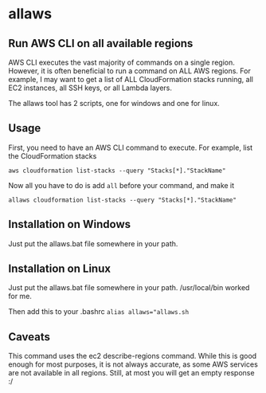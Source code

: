 # allaws
## Run AWS CLI on all available regions
AWS CLI executes the vast majority of commands on a single region. However, it is often beneficial to run a command on ALL AWS regions. 
For example, I may want to get a list of ALL CloudFormation stacks running, all EC2 instances, all SSH keys, or all Lambda layers. 

The allaws tool has 2 scripts, one for windows and one for linux. 
## Usage
First, you need to have an AWS CLI command to execute. For example, list the CloudFormation stacks

`aws cloudformation list-stacks --query "Stacks[*]."StackName"`

Now all you have to do is add `all` before your command, and make it 

`allaws cloudformation list-stacks --query "Stacks[*]."StackName"`

## Installation on Windows
Just put the allaws.bat file somewhere in your path.

## Installation on Linux
Just put the allaws.bat file somewhere in your path. /usr/local/bin worked for me. 

Then add this to your .bashrc
`alias allaws="allaws.sh`

## Caveats
This command uses the ec2 describe-regions command. While this is good enough for most purposes, it is not always accurate, as some AWS services are not available in all regions. 
Still, at most you will get an empty response :/
